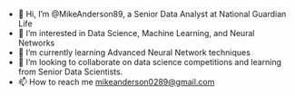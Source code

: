- 👋 Hi, I’m @MikeAnderson89, a Senior Data Analyst at National Guardian Life
- 👀 I’m interested in Data Science, Machine Learning, and Neural Networks
- 🌱 I’m currently learning Advanced Neural Network techniques
- 💞️ I’m looking to collaborate on data science competitions and learning from Senior Data Scientists.
- 📫 How to reach me mikeanderson0289@gmail.com

<!---
MikeAnderson89/MikeAnderson89 is a ✨ special ✨ repository because its `README.md` (this file) appears on your GitHub profile.
You can click the Preview link to take a look at your changes.
--->
